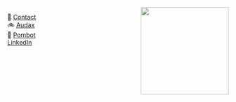 <link href="//netdna.bootstrapcdn.com/font-awesome/4.0.3/css/font-awesome.css" rel="stylesheet">

<img align="right" width="200" src="https://ribena75.github.io/richard.andrew/assets/img/youdad2.png">

👋 [Contact](mailto:richiebandrew@gmail.com)  
🚲 [Audax](/richard.andrew/audax/audax.html)  
🤖 [Pombot](/pombot/)  
<i class="fa fa-linkedin-square" style="font-size:24px;color:black"></i> [LinkedIn](https://www.linkedin.com/in/richardandrew75/)

